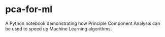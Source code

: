 # pca-for-ml
A Python notebook demonstrating how Principle Component Analysis can be used to speed up Machine Learning algorithms.
